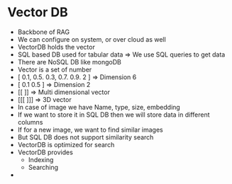 # Vector DB

* Backbone of RAG
* We can configure on system, or over cloud as well
* VectorDB holds the vector
* SQL based DB used for tabular data ⇒ We use SQL queries to get data
* There are NoSQL DB like mongoDB
* Vector is a set of number
* \[ 0.1, 0.5. 0.3, 0.7. 0.9. 2 ] ⇒ Dimension 6
* \[ 0.1 0.5 ] ⇒ Dimension 2
* \[\[       ]] ⇒ Multi dimensional vector
* \[\[\[     ]]] ⇒ 3D vector
* In case of image we have Name, type, size, embedding
* If we want to store it in SQL DB then we will store data in different columns
* If for a new image, we want to find similar images
* But SQL DB does not support similarity search
* VectorDB is optimized for search
* VectorDB provides
  * Indexing
  * Searching
*

